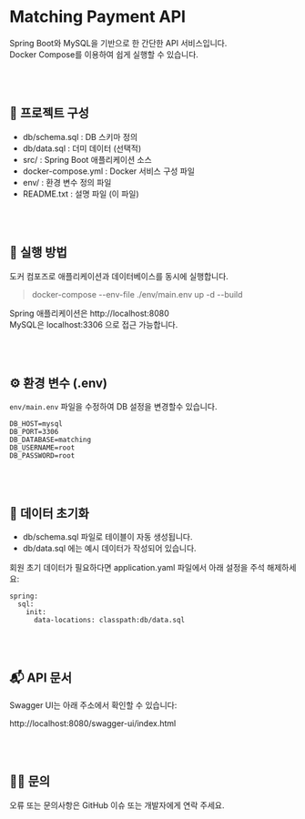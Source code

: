 # Matching Payment API

Spring Boot와 MySQL을 기반으로 한 간단한 API 서비스입니다.<br>
Docker Compose를 이용하여 쉽게 실행할 수 있습니다.

<br><br>

## 📁 프로젝트 구성

- db/schema.sql       : DB 스키마 정의
- db/data.sql         : 더미 데이터 (선택적)
- src/                : Spring Boot 애플리케이션 소스
- docker-compose.yml  : Docker 서비스 구성 파일
- env/                : 환경 변수 정의 파일
- README.txt          : 설명 파일 (이 파일)

<br><br>

## 🚀 실행 방법

도커 컴포즈로 애플리케이션과 데이터베이스를 동시에 실행합니다.

> docker-compose --env-file ./env/main.env up -d --build

Spring 애플리케이션은 http://localhost:8080  
MySQL은 localhost:3306 으로 접근 가능합니다.

<br><br>

## ⚙️ 환경 변수 (.env)

`env/main.env` 파일을 수정하여 DB 설정을 변경할수 있습니다.

```
DB_HOST=mysql  
DB_PORT=3306  
DB_DATABASE=matching  
DB_USERNAME=root  
DB_PASSWORD=root
```

<br><br>

## 📄 데이터 초기화

- db/schema.sql 파일로 테이블이 자동 생성됩니다.
- db/data.sql 에는 예시 데이터가 작성되어 있습니다.

회원 초기 데이터가 필요하다면 application.yaml 파일에서 아래 설정을 주석 해제하세요:

```
spring:
  sql:
    init:
      data-locations: classpath:db/data.sql
```

<br><br>

## 📬 API 문서


Swagger UI는 아래 주소에서 확인할 수 있습니다:

http://localhost:8080/swagger-ui/index.html

<br><br>

## 🙋‍♀️  문의

오류 또는 문의사항은 GitHub 이슈 또는 개발자에게 연락 주세요.
